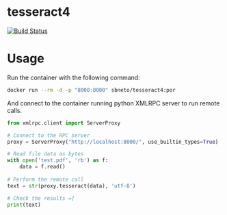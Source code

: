 # tesseract4

[![Build Status](https://travis-ci.org/sbneto/tesseract4.svg?branch=master)](https://travis-ci.org/sbneto/tesseract4)

# Usage

Run the container with the following command:

```bash
docker run --rm -d -p "8000:8000" sbneto/tesseract4:por
```

And connect to the container running python XMLRPC server to run remote calls.

```python
from xmlrpc.client import ServerProxy

# Connect to the RPC server
proxy = ServerProxy("http://localhost:8000/", use_builtin_types=True)

# Read file data as bytes
with open('test.pdf', 'rb') as f:
    data = f.read()
    
# Perform the remote call
text = str(proxy.tesseract(data), 'utf-8')

# Check the results =]
print(text)
```
